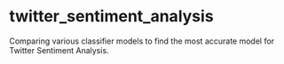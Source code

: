# twitter_sentiment_analysis
Comparing various classifier models to find the most accurate model for Twitter Sentiment Analysis.
